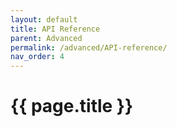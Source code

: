 ```yaml
---
layout: default
title: API Reference
parent: Advanced
permalink: /advanced/API-reference/
nav_order: 4
---
```


# {{ page.title }}
